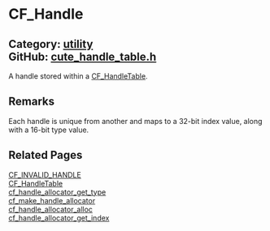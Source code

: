 [](../header.md ':include')

# CF_Handle

Category: [utility](/api_reference?id=utility)  
GitHub: [cute_handle_table.h](https://github.com/RandyGaul/cute_framework/blob/master/include/cute_handle_table.h)  
---

A handle stored within a [CF_HandleTable](/utility/cf_handletable.md).

## Remarks

Each handle is unique from another and maps to a 32-bit index value, along with a 16-bit type value.

## Related Pages

[CF_INVALID_HANDLE](/utility/cf_invalid_handle.md)  
[CF_HandleTable](/utility/cf_handletable.md)  
[cf_handle_allocator_get_type](/utility/cf_handle_allocator_get_type.md)  
[cf_make_handle_allocator](/utility/cf_make_handle_allocator.md)  
[cf_handle_allocator_alloc](/utility/cf_handle_allocator_alloc.md)  
[cf_handle_allocator_get_index](/utility/cf_handle_allocator_get_index.md)  
